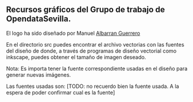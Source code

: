 ## Recursos gráficos del Grupo de trabajo de OpendataSevilla.

El logo ha sido diseñado por Manuel [Albarran
Guerrero](http://www.linkedin.com/pub/manuel-albarran-guerrero/31/514/265)

En el directorio src puedes encontrar el archivo vectorias con las fuentes del
diseño de donde, a través de programas de diseño vectorial como inkscape,
puedes obtener el tamaño de imagen deseado.

Nota: Es importa tener la fuente correspondiente usadas en el diseño para
generar nuevas imágenes.

Las fuentes usadas son: [TODO: no recuerdo bien la fuente usada. A la espera de
poder confirmar cual es la fuente]
